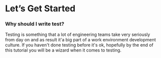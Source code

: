 # Let’s Get Started

### Why should I write test?

Testing is something that a lot of engineering teams take very seriously from day on and as result it'a big part of a work environment development culture. If you haven't done testing before it's ok, hopefully by the end of this tutorial you will be a wizard when it comes to testing. 



